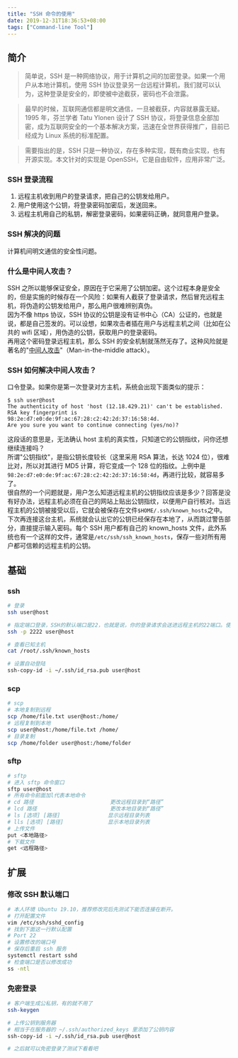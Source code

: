```yaml
---
title: "SSH 命令的使用"
date: 2019-12-31T18:36:53+08:00
tags: ["Command-line Tool"]
---
```


## 简介

> 简单说，SSH 是一种网络协议，用于计算机之间的加密登录。如果一个用户从本地计算机，使用 SSH 协议登录另一台远程计算机，我们就可以认为，这种登录是安全的，即使被中途截获，密码也不会泄露。

> 最早的时候，互联网通信都是明文通信，一旦被截获，内容就暴露无疑。1995 年，芬兰学者 Tatu Ylonen 设计了 SSH 协议，将登录信息全部加密，成为互联网安全的一个基本解决方案，迅速在全世界获得推广，目前已经成为 Linux 系统的标准配置。

> 需要指出的是，SSH 只是一种协议，存在多种实现，既有商业实现，也有开源实现。本文针对的实现是 OpenSSH，它是自由软件，应用非常广泛。

### SSH 登录流程

1. 远程主机收到用户的登录请求，把自己的公钥发给用户。
2. 用户使用这个公钥，将登录密码加密后，发送回来。
3. 远程主机用自己的私钥，解密登录密码，如果密码正确，就同意用户登录。

### SSH 解决的问题

计算机间明文通信的安全性问题。

### 什么是中间人攻击？

SSH 之所以能够保证安全，原因在于它采用了公钥加密。这个过程本身是安全的，但是实施的时候存在一个风险：如果有人截获了登录请求，然后冒充远程主机，将伪造的公钥发给用户，那么用户很难辨别真伪。  
因为不像 https 协议，SSH 协议的公钥是没有证书中心（CA）公证的，也就是说，都是自己签发的。可以设想，如果攻击者插在用户与远程主机之间（比如在公共的 wifi 区域），用伪造的公钥，获取用户的登录密码。  
再用这个密码登录远程主机，那么 SSH 的安全机制就荡然无存了。这种风险就是著名的"[中间人攻击](https://en.wikipedia.org/wiki/Man-in-the-middle_attack)"（Man-in-the-middle attack）。

### SSH 如何解决中间人攻击？

口令登录。如果你是第一次登录对方主机，系统会出现下面类似的提示：

```
$ ssh user@host
The authenticity of host 'host (12.18.429.21)' can't be established.
RSA key fingerprint is 98:2e:d7:e0:de:9f:ac:67:28:c2:42:2d:37:16:58:4d.
Are you sure you want to continue connecting (yes/no)?
```

这段话的意思是，无法确认 host 主机的真实性，只知道它的公钥指纹，问你还想继续连接吗？  
所谓"公钥指纹"，是指公钥长度较长（这里采用 RSA 算法，长达 1024 位），很难比对，所以对其进行 MD5 计算，将它变成一个 128 位的指纹。上例中是`98:2e:d7:e0:de:9f:ac:67:28:c2:42:2d:37:16:58:4d`，再进行比较，就容易多了。  
很自然的一个问题就是，用户怎么知道远程主机的公钥指纹应该是多少？回答是没有好办法，远程主机必须在自己的网站上贴出公钥指纹，以便用户自行核对。当远程主机的公钥被接受以后，它就会被保存在文件`$HOME/.ssh/known_hosts`之中。  
下次再连接这台主机，系统就会认出它的公钥已经保存在本地了，从而跳过警告部分，直接提示输入密码。每个 SSH 用户都有自己的 known_hosts 文件，此外系统也有一个这样的文件，通常是`/etc/ssh/ssh_known_hosts`，保存一些对所有用户都可信赖的远程主机的公钥。

## 基础

### ssh

```bash
# 登录
ssh user@host

# 指定端口登录，SSH的默认端口是22，也就是说，你的登录请求会送进远程主机的22端口。使用p参数，可以修改这个端口。
ssh -p 2222 user@host

# 查看已知主机
cat /root/.ssh/known_hosts

# 设置自动登陆
ssh-copy-id -i ~/.ssh/id_rsa.pub user@host
```

### scp

```bash
# scp
# 本地复制到远程
scp /home/file.txt user@host:/home/
# 远程复制到本地
scp user@host:/home/file.txt /home/
# 目录复制
scp /home/folder user@host:/home/folder
```

### sftp

```bash
# sftp
# 进入 sftp 命令窗口
sftp user@host
# 所有命令前面加l代表本地命令
# cd 路径                        更改远程目录到“路径”
# lcd 路径                       更改本地目录到“路径”
# ls [选项] [路径]               显示远程目录列表
# lls [选项] [路径]              显示本地目录列表
# 上传文件
put <本地路径>
# 下载文件
get <远程路径>
```

## 扩展

### 修改 SSH 默认端口

```bash
# 本人环境 Ubuntu 19.10，推荐修改完后先测试下能否连接在断开。
# 打开配置文件
vim /etc/ssh/sshd_config
# 找到下面这一行默认配置
# Port 22
# 设置修改的端口号
# 保存后重启 ssh 服务
systemctl restart sshd
# 检查端口是否以修改成功
ss -ntl
```

### 免密登录

```bash
# 客户端生成公私钥，有的就不用了
ssh-keygen

# 上传公钥到服务器
# 相当于在服务器的 ~/.ssh/authorized_keys 里添加了公钥内容
ssh-copy-id -i ~/.ssh/id_rsa.pub user@host

# 之后就可以免密登录了测试下看看吧
```
